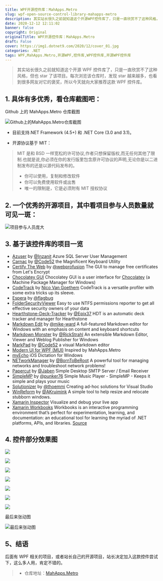 ```yaml
---
title: WPF开源控件库：MahApps.Metro
slug: wpf-open-source-control-library-mahapps-metro
description: 其实站长很久之前就知道这个开源WPF控件库了，只是一直欣赏不了这种风格，但也star了该项目。每次浏览该仓库时，发现star越来越多，也看到很多网友对它的褒奖，所以今天就向大家推荐这款WPF控件库。
date: 2020-12-12 12:11:02
banner: false
copyright: Original
originalTitle: WPF开源控件库：MahApps.Metro
draft: False
cover: https://img1.dotnet9.com/2020/12/cover_01.jpg
categories: .NET
tags: WPF,MahApps.Metro,开源WPF,控件库,WPF控件库,开源WPF控件库
---
```


> 其实站长很久之前就知道这个开源 WPF 控件库了，只是一直欣赏不了这种风格，但也 star 了该项目。每次浏览该仓库时，发现 star 越来越多，也看到很多网友对它的褒奖，所以今天就向大家推荐这款 WPF 控件库。

## 1. 具体有多优秀，看仓库截图吧：

Github 上的 MahApps.Metro 仓库截图

![Github上的MahApps.Metro仓库截图](https://img1.dotnet9.com/2020/12/0101.png)

- 目前支持.NET Framework (4.5+) 和 .NET Core (3.0 and 3.1)。

- 开源协议基于 MIT：

> MIT 是和 BSD 一样宽松的许可协议,作者只想保留版权,而无任何其他了限制.也就是说,你必须在你的发行版里包含原许可协议的声明,无论你是以二进制发布的还是以源代码发布的。
>
> - 你可以使用，复制和修改软件
> - 你可以免费使用软件或出售
> - 唯一的限制是，它是必须附有 MIT 授权协议

## 2. 一个优秀的开源项目，其中看项目参与人员数量就可见一斑：

![项目参与人员庞大](https://img1.dotnet9.com/2020/12/0102.png)

## 3. 基于该控件库的项目一览

- [Azuser](https://github.com/Inzanit/azuser) by [@Inzanit](https://github.com/Inzanit) Azure SQL Server User Management
- [Carnac](https://github.com/Code52/carnac) by [@Code52](https://github.com/Code52) the Magnificent Keyboard Utility
- [Certify The Web](https://github.com/webprofusion/certify) by [@webprofusion](https://github.com/webprofusion) The GUI to manage free certificates from Let's Encrypt
- [Chocolatey GUI](https://github.com/chocolatey/ChocolateyGUI) Chocolatey GUI is a user interface for [Chocolatey](https://chocolatey.org/) (a Machine Package Manager for Windows)
- [CodeTrack](http://www.getcodetrack.com) by [Nico Van Goethem](https://twitter.com/GoethemNico) CodeTrack is a versatile profiler with some extra tricks up its sleeve.
- [Espera](https://github.com/flagbug/Espera) by [@flagbug](https://github.com/flagbug)
- [FolderSecurityViewer](https://www.foldersecurityviewer.com) Easy to use NTFS permissions reporter to get all effective security owners of your data
- [Hearthstone-Deck-Tracker](https://github.com/Epix37/Hearthstone-Deck-Tracker) by [@Epix37](https://github.com/Epix37) HDT is an automatic deck tracker and manager for Hearthstone
- [Markdown Edit](https://markdownedit.com) by [@mike-ward](https://github.com/mike-ward) A full-featured Markdown editor for Windows with an emphasis on content and keyboard shortcuts
- [Markdown Monster](https://markdownmonster.west-wind.com) by [@RickStrahl](https://github.com/RickStrahl) An extensible Markdown Editor, Viewer and Weblog Publisher for Windows
- [MarkPad](https://github.com/Code52/DownmarkerWPF) by [@Code52](https://github.com/Code52) a visual Markdown editor
- [Modern UI for WPF (MUI)](https://github.com/firstfloorsoftware/mui) Inspired by MahApps.Metro
- [myEcho](http://myechoapp.com/) iOS Dictation for Windows
- [NETworkManager](https://github.com/BornToBeRoot/NETworkManager) by [@BornToBeRoot](https://github.com/BornToBeRoot) A powerful tool for managing networks and troubleshoot network problems!
- [Papercut](https://github.com/jaben/papercut) by [@Jaben](https://github.com/Jaben) Simple Desktop SMTP Server / Email Receiver
- [SimpleMP](https://github.com/punker76/simple-music-player) by [@punker76](https://github.com/punker76) Simple Music Player - SimpleMP - Keeps it simple and plays your music
- [Solutionizer](https://github.com/thoemmi/Solutionizer) by [@thoemmi](https://github.com/thoemmi) Creating ad-hoc solutions for Visual Studio
- [WinReform](https://github.com/AKruimink/WinReform) by [@AKruimink](https://github.com/AKruimink) A simple tool to help resize and relocate stubborn windows.
- [Xamarin Inspector](https://docs.microsoft.com/en-us/xamarin/tools/inspector/) Visualize and debug your live app
- [Xamarin Workbooks](https://docs.microsoft.com/en-us/xamarin/tools/workbooks/) Workbooks is an interactive programming environment that’s perfect for experimentation, learning, and documentation: an educational tool for learning the myriad of .NET platforms, APIs, and libraries. [Source](https://github.com/Microsoft/workbooks)

## 4. 控件部分效果图

![](https://img1.dotnet9.com/2020/12/0103.png)

![](https://img1.dotnet9.com/2020/12/0104.png)

![](https://img1.dotnet9.com/2020/12/0105.png)

![](https://img1.dotnet9.com/2020/12/0106.png)

![](https://img1.dotnet9.com/2020/12/0107.png)

![](https://img1.dotnet9.com/2020/12/0108.png)

![](https://img1.dotnet9.com/2020/12/0109.png)

最后来张动图

![最后来张动图](https://img1.dotnet9.com/2020/12/0110.gif)

## 5、结语

后面有 WPF 相关的项目，或者站长自己的开源项目，站长决定加入这款控件尝试下，这么多人用，肯定不错的。

> - 仓库地址：[MahApps.Metro](https://github.com/MahApps/MahApps.Metro)
